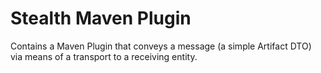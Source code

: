 Stealth Maven Plugin
====================

Contains a Maven Plugin that conveys a message (a simple Artifact DTO) via means of a transport to a receiving entity.